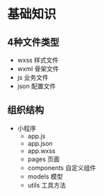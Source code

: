 # 基础知识

## 4种文件类型
- wxss  样式文件
- wxml  骨架文件
- js    业务文件
- json  配置文件

## 组织结构
- 小程序
    - app.js
    - app.json
    - app.wxss
    - pages         页面
    - components    自定义组件
    - models        模型
    - utils         工具方法